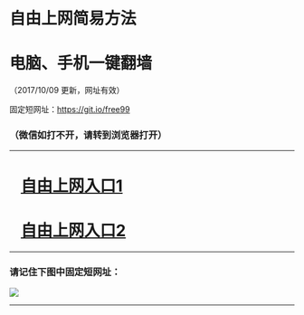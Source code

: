 ﻿# 自由上网简易方法

# 电脑、手机一键翻墙

（2017/10/09 更新，网址有效）

固定短网址：https://git.io/free99

### （微信如打不开，请转到浏览器打开）


***





# &nbsp;&nbsp; <a href="http://ft2875213899.fwq-tz-1001.info/fwqtz01.html?t=100900114005 " target="_blank">自由上网入口1</a>
# &nbsp;&nbsp; <a href="http://ft1369028661.fwq-tz-1002.info/fwqtz02.html?t=100900118636 " target="_blank">自由上网入口2</a>
***

### 请记住下图中固定短网址：

<img src="https://s3-us-west-2.amazonaws.com/fwq-1001/yjfq-20170905okok.png" /> 


***

